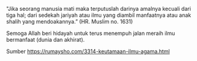 "Jika seorang manusia mati maka terputuslah darinya amalnya kecuali dari tiga hal; dari sedekah jariyah atau ilmu yang diambil manfaatnya atau anak shalih yang mendoakannya.” (HR. Muslim no. 1631)

Semoga Allah beri hidayah untuk terus menempuh jalan meraih ilmu bermanfaat (dunia dan akhirat).

Sumber https://rumaysho.com/3314-keutamaan-ilmu-agama.html
